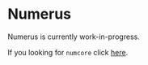 # Numerus

Numerus is currently work-in-progress.

If you looking for `numcore` click [here](https://github.com/BearToCode/Numerus/tree/master/src-tauri/numcore).